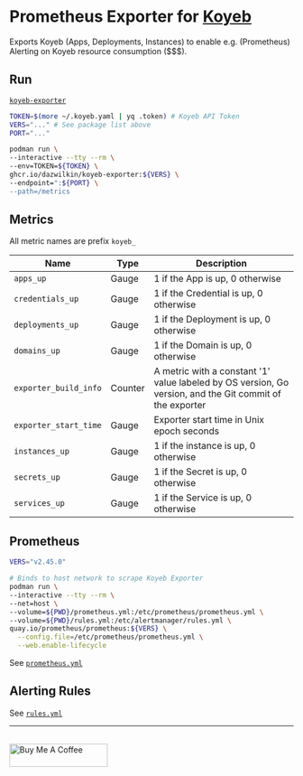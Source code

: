 # Prometheus Exporter for [Koyeb](https://koyeb.com)

Exports Koyeb (Apps, Deployments, Instances) to enable e.g. (Prometheus) Alerting on Koyeb resource consumption ($$$).

## Run

[`koyeb-exporter`](https://github.com/DazWilkin/koyeb-exporter/pkgs/container/koyeb-exporter)

```bash
TOKEN=$(more ~/.koyeb.yaml | yq .token) # Koyeb API Token
VERS="..." # See package list above
PORT="..."

podman run \
--interactive --tty --rm \
--env=TOKEN=${TOKEN} \
ghcr.io/dazwilkin/koyeb-exporter:${VERS} \
--endpoint=":${PORT} \
--path=/metrics
```

## Metrics

All metric names are prefix `koyeb_`

|Name|Type|Description|
|----|----|-----------|
|`apps_up`|Gauge|1 if the App is up, 0 otherwise|
|`credentials_up`|Gauge|1 if the Credential is up, 0 otherwise|
|`deployments_up`|Gauge|1 if the Deployment is up, 0 otherwise|
|`domains_up`|Gauge|1 if the Domain is up, 0 otherwise|
|`exporter_build_info`|Counter|A metric with a constant '1' value labeled by OS version, Go version, and the Git commit of the exporter|
|`exporter_start_time`|Gauge|Exporter start time in Unix epoch seconds|
|`instances_up`|Gauge|1 if the instance is up, 0 otherwise|
|`secrets_up`|Gauge|1 if the Secret is up, 0 otherwise|
|`services_up`|Gauge|1 if the Service is up, 0 otherwise|

## Prometheus

```bash
VERS="v2.45.0"

# Binds to host network to scrape Koyeb Exporter
podman run \
--interactive --tty --rm \
--net=host \
--volume=${PWD}/prometheus.yml:/etc/prometheus/prometheus.yml \
--volume=${PWD}/rules.yml:/etc/alertmanager/rules.yml \
quay.io/prometheus/prometheus:${VERS} \
  --config.file=/etc/prometheus/prometheus.yml \
  --web.enable-lifecycle
```

See [`prometheus.yml`](/prometheus.yml)

## Alerting Rules

See [`rules.yml`](/rules.yml)

<hr/>
<br/>
<a href="https://www.buymeacoffee.com/dazwilkin" target="_blank"><img src="https://cdn.buymeacoffee.com/buttons/default-orange.png" alt="Buy Me A Coffee" height="41" width="174"></a>